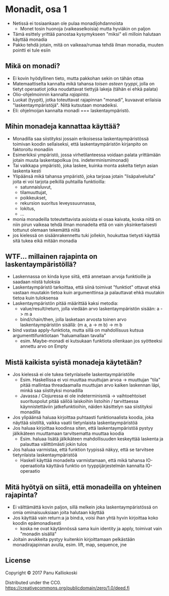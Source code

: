 # Monadit, osa 1

* Netissä ei tosiaankaan ole pulaa monadijohdannoista
  * Monet tosin huonoja (vaikeaselkoisia) mutta hyviäkin on paljon
* Tämä esittely yrittää panostaa kysymykseen "miksi" eli milloin
  halutaan käyttää monadia
* Pakko tehdä jotain, mitä on vaikeaa/rumaa tehdä ilman monadia, muuten
  pointti ei tule esiin

## Mikä on monadi?

* Ei kovin hyödyllinen tieto, mutta pakkohan sekin on tähän ottaa
* Matemaattiselta kannalta mikä tahansa _toisen asteen tyyppi_, jolla on
  tietyt operaatiot jotka noudattavat tiettyjä lakeja (tähän ei ehkä
  palata)
* Olio-ohjelmoinnin kannalta _rajapinta_.
* Luokat (tyypit), jotka toteuttavat rajapinnan "monadi", kuvaavat
  erilaisia "laskentaympäristöjä".  Niitä kutsutaan monadeiksi.
* Eli: ohjelmoijan kannalta monadi === laskentaympäristö.

## Mihin monadeja kannattaa käyttää?

* Monadilla saa siistityksi jossain erikoisessa laskentaympäristössä
  toimivan koodin sellaiseksi, että laskentaympäristön kirjanpito on
  faktoroitu monadiin
* Esimerkiksi ympäristö, jossa virhetilanteessa voidaan palata
  yrittämään jotain muuta laskentapolkua (ns. indeterminismimonadi)
* Tai vaikkapa ympäristö, joka laskee, kuinka monta askelta tietyn asian
  laskenta kesti
* Ylipäänsä mikä tahansa ympäristö, joka tarjoaa jotain "lisäpalveluita"
  joita ei voi tarjota pelkillä puhtailla funktioilla: 
  * satunnaisluvut,
  * tilamuuttujat, 
  * poikkeukset, 
  * rekursion suoritus leveyssuunnassa, 
  * lokitus,
  * ...
* monia monadeilla toteutettavista asioista ei osaa kaivata, koska niitä
  on niin pirun vaikeaa tehdä ilman monadeita että on vain
  yksinkertaisesti tottunut olemaan tekemättä niitä
* jos kielessä on sisäänrakennettu tuki jollekin, houkuttaa tietysti
  käyttää sitä tukea eikä mitään monadia

## WTF... millainen rajapinta on laskentaympäristöllä?

* Laskennassa on kinda kyse siitä, että annetaan arvoja funktioille ja
  saadaan niistä tuloksia
* Laskentaympäristö tarkoittaa, että siinä toimivat "funktiot" ottavat
  ehkä vastaan muutakin tietoa kuin argumenttinsa ja palauttavat ehkä
  muutakin tietoa kuin tuloksensa
* Laskentaympäristön pitää määrittää kaksi metodia:
  * value/result/return, jolla viedään arvo laskentaympäristön sisään: a
    -> m a
  * bind/chain/then, jolla lasketaan arvosta toinen arvo
    laskentaympäristön sisällä: (m a, a -> m b) -> m b
* bind vastaa apply-funktiota, mutta sillä on mahdollisuus kutsua
  argumenttifunktiotaan "haluamallaan tavalla"
  * esim. Maybe-monadi ei kutsukaan funktiota ollenkaan jos syötteeksi
    annettu arvo on Empty

## Mistä kaikista syistä monadeja käytetään?

* Jos kielessä ei ole tukea tietynlaiselle laskentaympäristölle
  * Esim. Haskellissa ei voi muuttaa muuttujan arvoa -> muuttujan "tila"
    pitää mallintaa threadaamalla muuttujan arvo kaiken laskennan läpi,
    minkä saa siistityksi monadilla
  * Javassa / Clojuressa ei ole indeterminismiä -> vaihtoehtoiset
    suorituspolut pitää säilöä laiskoihin listoihin / tarvittaessa
    käynnistettäviin jatkefunktioihin, näiden käsittelyn saa siistityksi
    monadilla
* Jos ylipäänsä haluaa kirjoittaa puhtaasti funktionaalista koodia, joka
  näyttää siistiltä, vaikka vaatii tietynlaista laskentaympäristöä
* Jos haluaa kirjoittaa koodinsa siten, että laskentaympäristöä pystyy
  jälkikäteen muuttamaan tarvitsematta muuttaa koodia
  * Esim. haluaa lisätä jälkikäteen mahdollisuuden keskeyttää laskenta
    ja palauttaa välittömästi jokin tulos
* Jos haluaa varmistaa, että funktion tyypissä näkyy, että se tarvitsee
  tietynlaista laskentaympäristöä
  * Haskell käyttää monadeita varmistamaan, että mikä tahansa
    IO-operaatioita käyttävä funktio on tyyppijärjestelmän kannalta
    IO-operaatio

## Mitä hyötyä on siitä, että monadeilla on yhteinen rajapinta?

* Ei välttämättä kovin paljon, sillä melkein joka laskentaympäristössä
  on omia ominaisuuksiaan joita halutaan käyttää
* Jos käyttää vain return:a ja bind:a, voisi ihan yhtä hyvin kirjoittaa
  koko koodin epämonadisesti
  * koska ne ovat käytännössä sama kuin identity ja apply, toimivat vain
    "monadin sisällä"
* Joitain avukkeita pystyy kuitenkin kirjoittamaan pelkästään
  monadirajapinnan avulla, esim. lift, map, sequence, jne

## License

Copyright © 2017 Panu Kalliokoski

Distributed under the CC0.
https://creativecommons.org/publicdomain/zero/1.0/deed.fi

